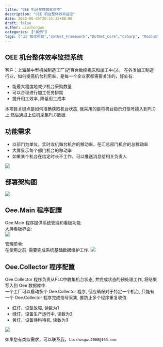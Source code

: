 ```yaml
---
title: "OEE 机台整体效率监控"
description: "OEE 机台整体效率监控"
date: 2022-06-05T20:55:32+08:00
draft: false
author: Liuzhongwu
categories: ["案例"]
tags: ["工厂技改项目","DotNet_Framework","DotNet_Core","CSharp", "Modbus"]
---
```


## OEE 机台整体效率监控系统
客户：上海某中型机械制造工厂(近百台数控机床和加工中心)。
在各类加工制造行业，如何提高机台利用率，是每一个企业家都需要关注的，好处有:
- 能最大程度地减少机台采购数量
- 可以合理进行加工任务排期
- 提升用工效率, 降低用工成本

本项目关键点是如何准确获取机台状态, 我采用的是将机台指示灯信号接入到PLC上,然后通过上位机采集PLC数据.   

## 功能需求
- 以部门为单位，实时收机每台机台的稼动率，在汇总部门机台的总稼动率
- 大屏显示每个部门机台的稼动率
- 如果某个机台在给定时长不工作，可以推送消息给相关负责人

![](../oee_files/2.jpg)


## 部署架构图
![](../oee_files/21.jpg)

  

## Oee.Main 程序配置
Oee.Main 程序提供系统管理和看板功能.  
大屏看板界面:   
![](../oee_files/17.jpg)

管理菜单:  
在使用之前, 需要完成系统基础数据维护工作. 
![](../oee_files/20.jpg) 



## Oee.Collector 程序配置
Oee.Collector 程序负责从PLC中收集机台状态, 并完成状态的预处理工作, 将结果写入到 Oee 数据库中.   
一个工厂可以启动多个 Oee.Collector 程序, 但应确保对于特定一个机台, 只能有一个 Oee.Collector 程序完成信号采集, 要防止多个程序重复收值.    
- 红灯，设备故障, 读数为1
- 绿灯，设备生产运行中, 读数为2
- 黄灯，设备待料待机, 读数为3

 ![](../oee_files/19.jpg)


如果您有类似需求，可以联系我，`liuzhongwu2008@163.com`
